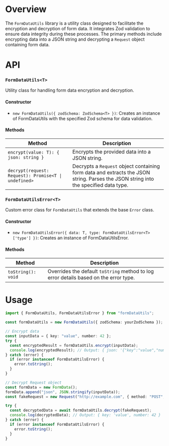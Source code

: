 # Overview

The `FormDataUtils` library is a utility class designed to facilitate the encryption and decryption of form data. It integrates Zod validation to ensure data integrity during these processes. The primary methods include encrypting data into a JSON string and decrypting a `Request` object containing form data.

# API

### `FormDataUtils<T>`

Utility class for handling form data encryption and decryption.

#### Constructor

- `new FormDataUtils({ zodSchema: ZodSchema<T> })`: Creates an instance of FormDataUtils with the specified Zod schema for data validation.

#### Methods

| Method                                               | Description                                                                                                                         |
| ---------------------------------------------------- | ----------------------------------------------------------------------------------------------------------------------------------- |
| `encrypt(value: T): { json: string }`                | Encrypts the provided data into a JSON string.                                                                                      |
| `decrypt(request: Request): Promise<T \| undefined>` | Decrypts a `Request` object containing form data and extracts the JSON string. Parses the JSON string into the specified data type. |

### `FormDataUtilsError<T>`

Custom error class for `FormDataUtils` that extends the base `Error` class.

#### Constructor

- `new FormDataUtilsError({ data: T, type: FormDataUtilsError<T>['type'] })`: Creates an instance of FormDataUtilsError.

#### Methods

| Method             | Description                                                                           |
| ------------------ | ------------------------------------------------------------------------------------- |
| `toString(): void` | Overrides the default `toString` method to log error details based on the error type. |

# Usage

```typescript
import { FormDataUtils, FormDataUtilsError } from "formDataUtils";

const formDataUtils = new FormDataUtils({ zodSchema: yourZodSchema });

// Encrypt data
const inputData = { key: "value", number: 42 };
try {
  const encryptedResult = formDataUtils.encrypt(inputData);
  console.log(encryptedResult); // Output: { json: '{"key":"value","number":42}' }
} catch (error) {
  if (error instanceof FormDataUtilsError) {
    error.toString();
  }
}

// Decrypt Request object
const formData = new FormData();
formData.append("json", JSON.stringify(inputData));
const fakeRequest = new Request("http://example.com", { method: "POST", body: formData });

try {
  const decryptedData = await formDataUtils.decrypt(fakeRequest);
  console.log(decryptedData); // Output: { key: 'value', number: 42 }
} catch (error) {
  if (error instanceof FormDataUtilsError) {
    error.toString();
  }
}
```
